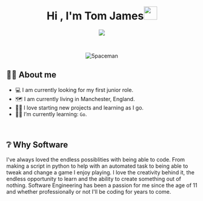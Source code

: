 <h1 align="center">Hi , I'm Tom James<img src="https://media.giphy.com/media/hvRJCLFzcasrR4ia7z/giphy.gif" width="35"></h1>
<p align="center">
  <a href="https://github.com/5paceman"><img src="https://media.giphy.com/media/OazKsAO4tgoxYcI7Lw/giphy.gif"></a>
</p>


<br>

<p align="center"> 
	<img src="https://komarev.com/ghpvc/?username=5paceman&label=Profile%20views&color=0e75b6&style=plastic" alt="5paceman" />
</p>


## :sassy_man:  About me
- :computer: I am currently looking for my first junior role.
- :world_map: I am currently living in Manchester, England.
- :technologist: I love starting new projects and learning as I go.
- :student: I’m currently learning: `Go`.

<br>

## :grey_question: Why Software

I've always loved the endless possiblities with being able to code. From making a script in python to help with an automated task to being able to tweak and change a game I enjoy playing. I love the creativity behind it, the endless opportunity to learn and the ability to create something out of nothing. Software Engineering has been a passion for me since the age of 11 and whether professionally or not I'll be coding for years to come. 
